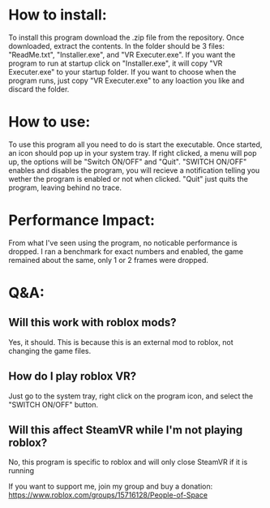 # How to install:
To install this program download the .zip file from the repository. Once downloaded, extract the contents. In the folder should be 3 files: "ReadMe.txt", "Installer.exe", and "VR Executer.exe". If you want the program to run at startup click on "Installer.exe", it will copy "VR Executer.exe" to your startup folder. If you want to choose when the program runs, just copy "VR Executer.exe" to any loaction you like and discard the folder. 

# How to use:
To use this program all you need to do is start the executable. Once started, an icon should pop up in your system tray. If right clicked, a menu will pop up, the options will be "Switch ON/OFF" and "Quit". "SWITCH ON/OFF" enables and disables the program, you will recieve a notification telling you wether the program is enabled or not when clicked. "Quit" just quits the program, leaving behind no trace.

# Performance Impact:
From what I've seen using the program, no noticable performance is dropped. I ran a benchmark for exact numbers and enabled, the game remained about the same, only 1 or 2 frames were dropped. 

# Q&A:
## Will this work with roblox mods?
Yes, it should. This is because this is an external mod to roblox, not changing the game files.

## How do I play roblox VR?
Just go to the system tray, right click on the program icon, and select the "SWITCH ON/OFF" button.

## Will this affect SteamVR while I'm not playing roblox?
No, this program is specific to roblox and will only close SteamVR if it is running



If you want to support me, join my group and buy a donation: https://www.roblox.com/groups/15716128/People-of-Space
